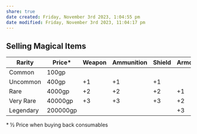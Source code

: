 ```yaml
---
share: true
date created: Friday, November 3rd 2023, 1:04:55 pm
date modified: Friday, November 3rd 2023, 11:04:17 pm
---
```


## Selling Magical Items

| Rarity    | Price*   | Weapon | Ammunition | Shield | Armor |
| --------- | -------- | ------ | ---------- | ------ | ----- |
| Common    | 100gp    |        |            |        |       |
| Uncommon  | 400gp    | +1     | +1         | +1     |       |
| Rare      | 4000gp   | +2     | +2         | +2     | +1    |
| Very Rare | 40000gp  | +3     | +3         | +3     | +2    |
| Legendary | 200000gp |        |            |        | +3    |

\* ½ Price when buying back consumables